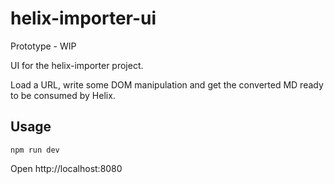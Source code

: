 # helix-importer-ui

Prototype - WIP

UI for the helix-importer project.

Load a URL, write some DOM manipulation and get the converted MD ready to be consumed by Helix. 

## Usage

```
npm run dev
```

Open http://localhost:8080
